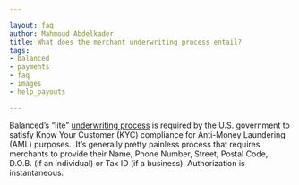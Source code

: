 ```yaml
---

layout: faq
author: Mahmoud Abdelkader
title: What does the merchant underwriting process entail?
tags:
- balanced
- payments
- faq
- images
- help_payouts

---
```


Balanced’s “lite” [underwriting process](https://docs.balancedpayments.com/current/overview?language=bash#merchant-underwriting) is required by the U.S. government to satisfy Know Your Customer (KYC) compliance for Anti-Money Laundering (AML) purposes.  It’s generally pretty painless process that requires merchants to provide their Name, Phone Number, Street, Postal Code, D.O.B. (if an individual) or Tax ID (if a business). Authorization is instantaneous.
